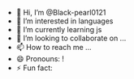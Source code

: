 - 👋 Hi, I’m @Black-pearl0121
- 👀 I’m interested in languages
- 🌱 I’m currently learning js
- 💞️ I’m looking to collaborate on ...
- 📫 How to reach me ...
- 😄 Pronouns: !
- ⚡ Fun fact: 

<!---
Black-pearl0121/Black-pearl0121 is a ✨ special ✨ repository because its `README.md` (this file) appears on your GitHub profile.
You can click the Preview link to take a look at your changes.
--->
